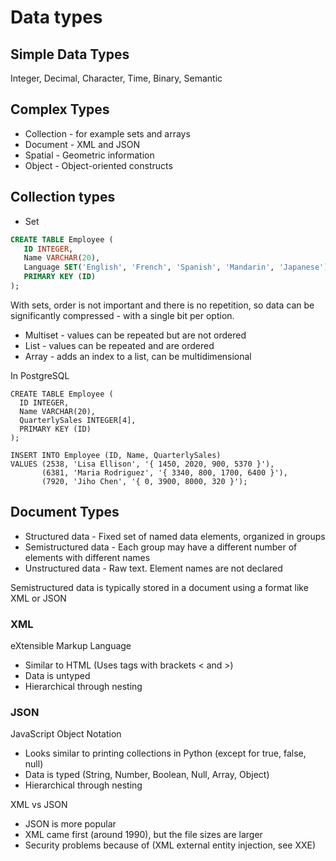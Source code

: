 # Data types

## Simple Data Types

Integer, Decimal, Character, Time, Binary, Semantic

## Complex Types

* Collection - for example sets and arrays
* Document - XML and JSON
* Spatial - Geometric information
* Object - Object-oriented constructs

## Collection types

* Set

```sql
CREATE TABLE Employee (
   ID INTEGER,
   Name VARCHAR(20),
   Language SET('English', 'French', 'Spanish', 'Mandarin', 'Japanese'),
   PRIMARY KEY (ID)
);
```

With sets, order is not important and there is no repetition, so data can be significantly compressed - with a single bit per option.

* Multiset - values can be repeated but are not ordered
* List - values can be repeated and are ordered
* Array - adds an index to a list, can be multidimensional

In PostgreSQL

```
CREATE TABLE Employee (
  ID INTEGER,
  Name VARCHAR(20),
  QuarterlySales INTEGER[4],
  PRIMARY KEY (ID)
);

INSERT INTO Employee (ID, Name, QuarterlySales)
VALUES (2538, 'Lisa Ellison', '{ 1450, 2020, 900, 5370 }'),
       (6381, 'Maria Rodriguez', '{ 3340, 800, 1700, 6400 }'),
       (7920, 'Jiho Chen', '{ 0, 3900, 8000, 320 }');
```

## Document Types

* Structured data - Fixed set of named data elements, organized in groups
* Semistructured data - Each group may have a different number of elements with different names
* Unstructured data - Raw text. Element names are not declared

Semistructured data is typically stored in a document using a format like XML or JSON

### XML

eXtensible Markup Language

* Similar to HTML (Uses tags with brackets < and >)
* Data is untyped
* Hierarchical through nesting

### JSON

JavaScript Object Notation

* Looks similar to printing collections in Python (except for true, false, null)
* Data is typed (String, Number, Boolean, Null, Array, Object)
* Hierarchical through nesting

XML vs JSON

* JSON is more popular
* XML came first (around 1990), but the file sizes are larger
* Security problems because of (XML external entity injection, see XXE)


